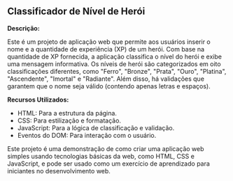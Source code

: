 ## Classificador de Nível de Herói

**Descrição:**

Este é um projeto de aplicação web que permite aos usuários inserir o nome e a quantidade de experiência (XP) de um herói. Com base na quantidade de XP fornecida, a aplicação classifica o nível do herói e exibe uma mensagem informativa. Os níveis de herói são categorizados em oito classificações diferentes, como "Ferro", "Bronze", "Prata", "Ouro", "Platina", "Ascendente", "Imortal" e "Radiante". Além disso, há validações que garantem que o nome seja válido (contendo apenas letras e espaços).

**Recursos Utilizados:**
- HTML: Para a estrutura da página.
- CSS: Para estilização e formatação.
- JavaScript: Para a lógica de classificação e validação.
- Eventos do DOM: Para interação com o usuário.

Este projeto é uma demonstração de como criar uma aplicação web simples usando tecnologias básicas da web, como HTML, CSS e JavaScript, e pode ser usado como um exercício de aprendizado para iniciantes no desenvolvimento web.

